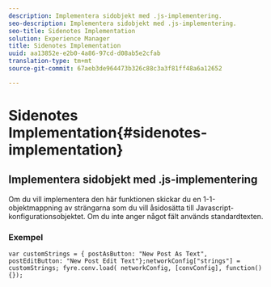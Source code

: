```yaml
---
description: Implementera sidobjekt med .js-implementering.
seo-description: Implementera sidobjekt med .js-implementering.
seo-title: Sidenotes Implementation
solution: Experience Manager
title: Sidenotes Implementation
uuid: aa13852e-e2b0-4a86-97cd-d08ab5e2cfab
translation-type: tm+mt
source-git-commit: 67aeb3de964473b326c88c3a3f81ff48a6a12652

---
```



# Sidenotes Implementation{#sidenotes-implementation}

## Implementera sidobjekt med .js-implementering

Om du vill implementera den här funktionen skickar du en 1-1-objektmappning av strängarna som du vill åsidosätta till Javascript-konfigurationsobjektet. Om du inte anger något fält används standardtexten.

### Exempel

```
var customStrings = { postAsButton: "New Post As Text", postEditButton: "New Post Edit Text"};networkConfig["strings"] = customStrings; fyre.conv.load( networkConfig, [convConfig], function(){});
```
